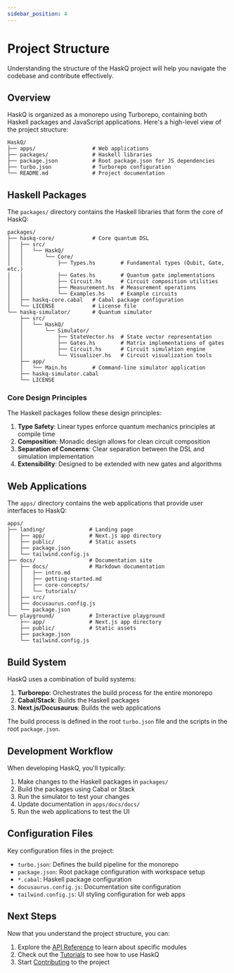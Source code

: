 ```yaml
---
sidebar_position: 4
---
```


# Project Structure

Understanding the structure of the HaskQ project will help you navigate the codebase and contribute effectively.

## Overview

HaskQ is organized as a monorepo using Turborepo, containing both Haskell packages and JavaScript applications. Here's a high-level view of the project structure:

```
HaskQ/
├── apps/                  # Web applications
├── packages/              # Haskell libraries
├── package.json           # Root package.json for JS dependencies
├── turbo.json             # Turborepo configuration
└── README.md              # Project documentation
```

## Haskell Packages

The `packages/` directory contains the Haskell libraries that form the core of HaskQ:

```
packages/
├── haskq-core/            # Core quantum DSL
│   ├── src/
│   │   └── HaskQ/
│   │       └── Core/
│   │           ├── Types.hs        # Fundamental types (Qubit, Gate, etc.)
│   │           ├── Gates.hs        # Quantum gate implementations
│   │           ├── Circuit.hs      # Circuit composition utilities
│   │           ├── Measurement.hs  # Measurement operations
│   │           └── Examples.hs     # Example circuits
│   ├── haskq-core.cabal   # Cabal package configuration
│   └── LICENSE            # License file
└── haskq-simulator/       # Quantum simulator
    ├── src/
    │   └── HaskQ/
    │       └── Simulator/
    │           ├── StateVector.hs  # State vector representation
    │           ├── Gates.hs        # Matrix implementations of gates
    │           ├── Circuit.hs      # Circuit simulation engine
    │           └── Visualizer.hs   # Circuit visualization tools
    ├── app/
    │   └── Main.hs        # Command-line simulator application
    ├── haskq-simulator.cabal
    └── LICENSE
```

### Core Design Principles

The Haskell packages follow these design principles:

1. **Type Safety**: Linear types enforce quantum mechanics principles at compile time
2. **Composition**: Monadic design allows for clean circuit composition
3. **Separation of Concerns**: Clear separation between the DSL and simulation implementation
4. **Extensibility**: Designed to be extended with new gates and algorithms

## Web Applications

The `apps/` directory contains the web applications that provide user interfaces to HaskQ:

```
apps/
├── landing/              # Landing page
│   ├── app/              # Next.js app directory
│   ├── public/           # Static assets
│   ├── package.json
│   └── tailwind.config.js
├── docs/                 # Documentation site
│   ├── docs/             # Markdown documentation
│   │   ├── intro.md
│   │   ├── getting-started.md
│   │   ├── core-concepts/
│   │   └── tutorials/
│   ├── src/
│   ├── docusaurus.config.js
│   └── package.json
└── playground/           # Interactive playground
    ├── app/              # Next.js app directory
    ├── public/           # Static assets
    ├── package.json
    └── tailwind.config.js
```

## Build System

HaskQ uses a combination of build systems:

1. **Turborepo**: Orchestrates the build process for the entire monorepo
2. **Cabal/Stack**: Builds the Haskell packages
3. **Next.js/Docusaurus**: Builds the web applications

The build process is defined in the root `turbo.json` file and the scripts in the root `package.json`.

## Development Workflow

When developing HaskQ, you'll typically:

1. Make changes to the Haskell packages in `packages/`
2. Build the packages using Cabal or Stack
3. Run the simulator to test your changes
4. Update documentation in `apps/docs/docs/`
5. Run the web applications to test the UI

## Configuration Files

Key configuration files in the project:

- `turbo.json`: Defines the build pipeline for the monorepo
- `package.json`: Root package configuration with workspace setup
- `*.cabal`: Haskell package configuration
- `docusaurus.config.js`: Documentation site configuration
- `tailwind.config.js`: UI styling configuration for web apps

## Next Steps

Now that you understand the project structure, you can:

1. Explore the [API Reference](category/api) to learn about specific modules
2. Check out the [Tutorials](category/tutorials) to see how to use HaskQ
3. Start [Contributing](contributing) to the project 